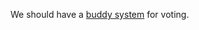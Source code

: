 We should have a <a href="http://scripting.com/2016/07/31/p2pGotv.html">buddy system</a> for voting.
